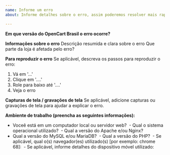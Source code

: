 ```yaml
---
name: Informe um erro
about: Informe detalhes sobre o erro, assim poderemos resolver mais rapidamente.

---
```


**Em que versão do OpenCart Brasil o erro ocorre?**

**Informações sobre o erro**
Descrição resumida e clara sobre o erro
Que parte da loja é afetada pelo erro?

**Para reproduzir o erro**
Se aplicável, descreva os passos para reproduzir o erro:
1. Vá em '...'
2. Clique em '....'
3. Role para baixo até '....'
4. Veja o erro

**Capturas de tela / gravações de tela**
Se aplicável, adicione capturas ou gravações de tela para ajudar a explicar o erro.

**Ambiente de trabalho (preencha as seguintes informações):**
 - Voceê está em um computador local ou servidor web?
 - Qual o sistema operacional utilizado?
 - Qual a versão do Apache e/ou Nginx?
 - Qual a versão do MySQL e/ou MariaDB?
 - Qual a versão do PHP?
 - Se aplicável, qual o(s) navegador(es) utilizado(s) [por exemplo: chrome 68]:
 - Se aplicável, informe detalhes do dispositivo móvel utilizado:
